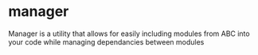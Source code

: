 # manager
Manager is a utility that allows for easily including modules from ABC into your code while managing dependancies between modules
